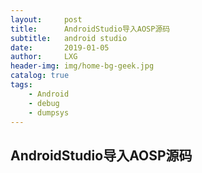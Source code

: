 ```yaml
---
layout:     post
title:      AndroidStudio导入AOSP源码
subtitle:   android studio
date:       2019-01-05
author:     LXG
header-img: img/home-bg-geek.jpg
catalog: true
tags:
    - Android
    - debug
    - dumpsys
---
```


## AndroidStudio导入AOSP源码



